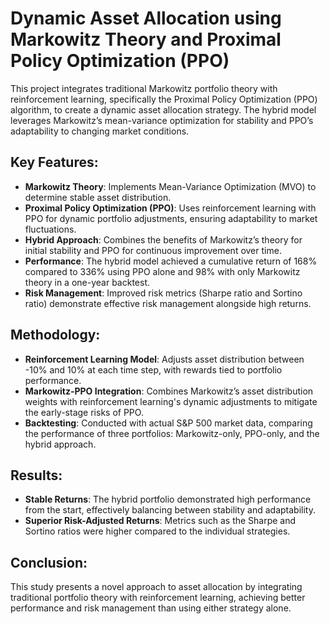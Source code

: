 # Dynamic Asset Allocation using Markowitz Theory and Proximal Policy Optimization (PPO)

This project integrates traditional Markowitz portfolio theory with reinforcement learning, specifically the Proximal Policy Optimization (PPO) algorithm, to create a dynamic asset allocation strategy. The hybrid model leverages Markowitz’s mean-variance optimization for stability and PPO’s adaptability to changing market conditions.

## Key Features:
- **Markowitz Theory**: Implements Mean-Variance Optimization (MVO) to determine stable asset distribution.
- **Proximal Policy Optimization (PPO)**: Uses reinforcement learning with PPO for dynamic portfolio adjustments, ensuring adaptability to market fluctuations.
- **Hybrid Approach**: Combines the benefits of Markowitz’s theory for initial stability and PPO for continuous improvement over time.
- **Performance**: The hybrid model achieved a cumulative return of 168% compared to 336% using PPO alone and 98% with only Markowitz theory in a one-year backtest.
- **Risk Management**: Improved risk metrics (Sharpe ratio and Sortino ratio) demonstrate effective risk management alongside high returns.

## Methodology:
- **Reinforcement Learning Model**: Adjusts asset distribution between -10% and 10% at each time step, with rewards tied to portfolio performance.
- **Markowitz-PPO Integration**: Combines Markowitz’s asset distribution weights with reinforcement learning's dynamic adjustments to mitigate the early-stage risks of PPO.
- **Backtesting**: Conducted with actual S&P 500 market data, comparing the performance of three portfolios: Markowitz-only, PPO-only, and the hybrid approach.

## Results:
- **Stable Returns**: The hybrid portfolio demonstrated high performance from the start, effectively balancing between stability and adaptability.
- **Superior Risk-Adjusted Returns**: Metrics such as the Sharpe and Sortino ratios were higher compared to the individual strategies.

## Conclusion:
This study presents a novel approach to asset allocation by integrating traditional portfolio theory with reinforcement learning, achieving better performance and risk management than using either strategy alone.
